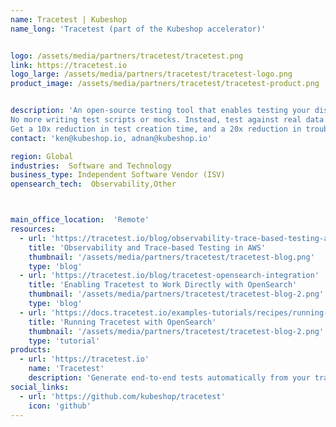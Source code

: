 ```yaml
---
name: Tracetest | Kubeshop
name_long: 'Tracetest (part of the Kubeshop accelerator)'


logo: /assets/media/partners/tracetest/tracetest.png
link: https://tracetest.io
logo_large: /assets/media/partners/tracetest/tracetest-logo.png
product_image: /assets/media/partners/tracetest/tracetest-product.png


description: 'An open-source testing tool that enables testing your distributed system with distributed traces.
No more writing test scripts or mocks. Instead, test against real data.
Get a 10x reduction in test creation time, and a 20x reduction in troubleshooting time.'
contact: 'ken@kubeshop.io, adnan@kubeshop.io'

region: Global
industries:  Software and Technology
business_type: Independent Software Vendor (ISV)
opensearch_tech:  Observability,Other



main_office_location:  'Remote'
resources:
  - url: 'https://tracetest.io/blog/observability-trace-based-testing-aws-serverless-opensearch-tracetest'
    title: 'Observability and Trace-based Testing in AWS'
    thumbnail: '/assets/media/partners/tracetest/tracetest-blog.png'
    type: 'blog'
  - url: 'https://tracetest.io/blog/tracetest-opensearch-integration'
    title: 'Enabling Tracetest to Work Directly with OpenSearch'
    thumbnail: '/assets/media/partners/tracetest/tracetest-blog-2.png'
    type: 'blog'
  - url: 'https://docs.tracetest.io/examples-tutorials/recipes/running-tracetest-with-opensearch/'
    title: 'Running Tracetest with OpenSearch'
    thumbnail: '/assets/media/partners/tracetest/tracetest-blog-2.png'
    type: 'tutorial'
products:
  - url: 'https://tracetest.io'
    name: 'Tracetest'
    description: 'Generate end-to-end tests automatically from your traces.'
social_links:
  - url: 'https://github.com/kubeshop/tracetest'
    icon: 'github'
---
```

